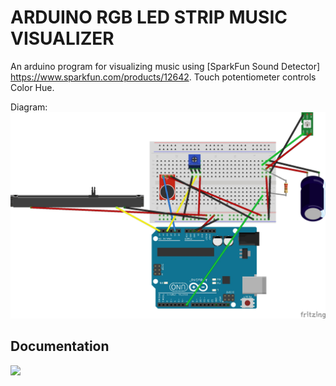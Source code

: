 # ARDUINO RGB LED STRIP MUSIC VISUALIZER
An arduino program for visualizing music using [SparkFun Sound Detector] https://www.sparkfun.com/products/12642.
Touch potentiometer controls Color Hue.

Diagram:
![circuit diagram](https://github.com/clayton-kenney/arduino/blob/master/Music%20Visualizer_bb.jpg "Circuit Diagram")

## Documentation
<a href="https://vimeo.com/366326680"> <img src="https://i.vimeocdn.com/video/822334368.webp?mw=1920&mh=1080&q=70"></a>
